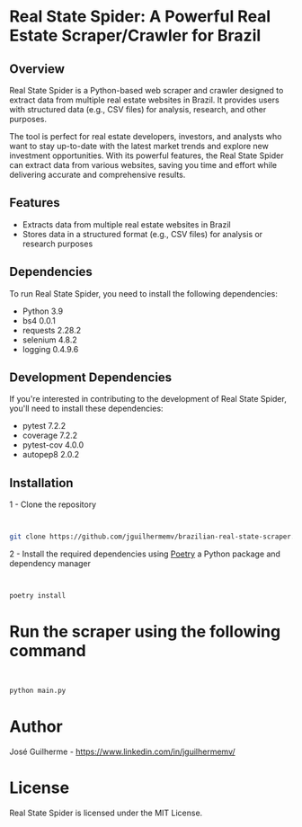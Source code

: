 # Real State Spider: A Powerful Real Estate Scraper/Crawler for Brazil

## Overview
Real State Spider is a Python-based web scraper and crawler designed to extract data from multiple real estate websites in Brazil. It provides users with structured data (e.g., CSV files) for analysis, research, and other purposes.

The tool is perfect for real estate developers, investors, and analysts who want to stay up-to-date with the latest market trends and explore new investment opportunities. With its powerful features, the Real State Spider can extract data from various websites, saving you time and effort while delivering accurate and comprehensive results.

## Features

- Extracts data from multiple real estate websites in Brazil
- Stores data in a structured format (e.g., CSV files) for analysis or research purposes

## Dependencies

To run Real State Spider, you need to install the following dependencies:

- Python 3.9
- bs4 0.0.1
- requests 2.28.2
- selenium 4.8.2
- logging 0.4.9.6

## Development Dependencies

If you're interested in contributing to the development of Real State Spider, you'll need to install these dependencies:

- pytest 7.2.2
- coverage 7.2.2
- pytest-cov 4.0.0
- autopep8 2.0.2

## Installation

1 - Clone the repository

```zsh


git clone https://github.com/jguilhermemv/brazilian-real-state-scraper.git

```

2 - Install the required dependencies using [Poetry](https://python-poetry.org/) a Python package and dependency manager

```zsh


poetry install

```

# Run the scraper using the following command

```zsh


python main.py

```

# Author
José Guilherme - https://www.linkedin.com/in/jguilhermemv/

# License
Real State Spider is licensed under the MIT License.